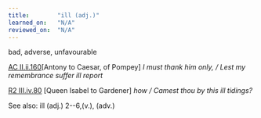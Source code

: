 ```yaml
---
title:        "ill (adj.)"
learned_on:   "N/A"
reviewed_on:  "N/A"
---
```


bad, adverse, unfavourable

[AC II.ii.160](https://www.shakespeareswords.com/Public/Play.aspx?Act=2&Scene=2&WorkId=8#108394)\[Antony to Caesar, of Pompey\] *I must thank him only, / Lest my remembrance suffer ill report*

[R2 III.iv.80](https://www.shakespeareswords.com/Public/Play.aspx?Act=3&Scene=4&WorkId=22#192096) \[Queen Isabel to Gardener\] *how / Camest thou by this ill tidings?*

See also: ill (adj.) 2--6,(v.), (adv.)
